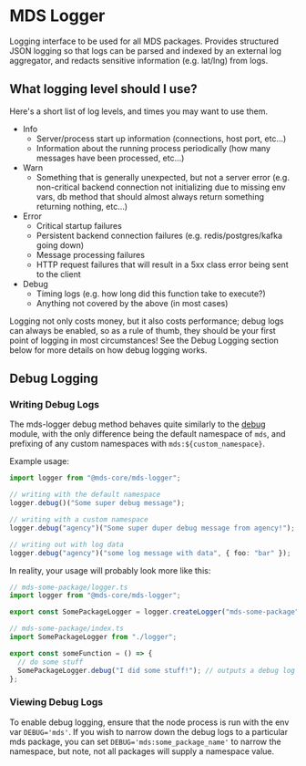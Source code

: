 # MDS Logger

Logging interface to be used for all MDS packages. Provides structured JSON logging so that logs can be parsed and indexed by an external log aggregator, and redacts sensitive information (e.g. lat/lng) from logs.

## What logging level should I use?

Here's a short list of log levels, and times you may want to use them.

- Info
  - Server/process start up information (connections, host port, etc...)
  - Information about the running process periodically (how many messages have been processed, etc...)
- Warn
  - Something that is generally unexpected, but not a server error (e.g. non-critical backend connection not initializing due to missing env vars, db method that should almost always return something returning nothing, etc...)
- Error
  - Critical startup failures
  - Persistent backend connection failures (e.g. redis/postgres/kafka going down)
  - Message processing failures
  - HTTP request failures that will result in a 5xx class error being sent to the client
- Debug
  - Timing logs (e.g. how long did this function take to execute?)
  - Anything not covered by the above (in most cases)

Logging not only costs money, but it also costs performance; debug logs can always be enabled, so as a rule of thumb, they should be your first point of logging in most circumstances! See the Debug Logging section below for more details on how debug logging works.

## Debug Logging

### Writing Debug Logs

The mds-logger debug method behaves quite similarly to the [debug](https://www.npmjs.com/package/debug) module, with the only difference being the default namespace of `mds`, and prefixing of any custom namespaces with `mds:${custom_namespace}`.

Example usage:

```typescript
import logger from "@mds-core/mds-logger";

// writing with the default namespace
logger.debug()("Some super debug message");

// writing with a custom namespace
logger.debug("agency")("Some super duper debug message from agency!");

// writing out with log data
logger.debug("agency")("some log message with data", { foo: "bar" });
```

In reality, your usage will probably look more like this:

```typescript
// mds-some-package/logger.ts
import logger from "@mds-core/mds-logger";

export const SomePackageLogger = logger.createLogger("mds-some-package");
```

```typescript
// mds-some-package/index.ts
import SomePackageLogger from "./logger";

export const someFunction = () => {
  // do some stuff
  SomePackageLogger.debug("I did some stuff!"); // outputs a debug log namespaced with mds:mds-some-package
};
```

### Viewing Debug Logs

To enable debug logging, ensure that the node process is run with the env var `DEBUG='mds'`. If you wish to narrow down the debug logs to a particular mds package, you can set `DEBUG='mds:some_package_name'` to narrow the namespace, but note, not all packages will supply a namespace value.
